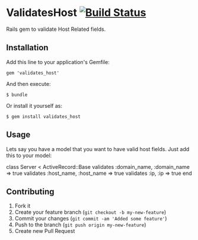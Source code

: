 # ValidatesHost [![Build Status](https://secure.travis-ci.org/plribeiro3000/validates_host.png?branch=master)](http://travis-ci.org/plribeiro3000/validates_host)

Rails gem to validate Host Related fields.

## Installation

Add this line to your application's Gemfile:

    gem 'validates_host'

And then execute:

    $ bundle

Or install it yourself as:

    $ gem install validates_host

## Usage

Lets say you have a model that you want to have valid host fields. Just add this to your model:

 class Server < ActiveRecord::Base
    validates :domain_name, :domain_name => true
    validates :host_name, :host_name => true
    validates :ip, :ip => true
 end

## Contributing

1. Fork it
2. Create your feature branch (`git checkout -b my-new-feature`)
3. Commit your changes (`git commit -am 'Added some feature'`)
4. Push to the branch (`git push origin my-new-feature`)
5. Create new Pull Request
